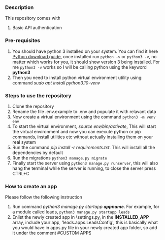 <h3>Description</h3>
<p>This repository comes with</p>
<ol>
    <li>Basic API authentication</li>
</ol>
<h3>Pre-requisites</h3>
<ol>
    <li>You should have python 3 installed on your system. You can find it here <a href='https://www.python.org/downloads/'>Python download guide</a>, once installed run <code>python -v</code> or <code>python3 -v</code>, no matter which works for you, it should show version 3 being installed. For me <code>python3 -v</code> works so I will be calling python using the keyword <b>python3</b></li>
    <li>Then you need to install python virtual environment utility using command <i>sudo apt install python3.10-venv</i></li>
</ol>
<h3>Steps to use the repository</h3>
<ol>
    <li>Clone the repository</li>
    <li>Rename the file .env.example to .env and populate it with relavant data</li>
    <li>Now create a virtual environment using the command <code>python3 -m venv env</code></li>
    <li>To start the virtual environment, <i>source env/bin/activate</i>, This will start the virtual environment and now you can execute python or pip commands, install utilities etc without actually installing them on your real system</li>
    <li>Run the command <i>pip install -r requirements.txt</i>. This will install all the dependencies by default</li>
    <li>Run the migrations <code>python3 manage.py migrate</code></li>
    <li>Finally start the server using <code>python3 manage.py runserver</code>, this will also hang the terminal while the server is running, to close the server press CTRL+C</li>
</ol>
<h3>How to create an app</h3>
<p>Please follow the following instruction<p>
<ol>
    <li>Run command <i>python3 manage.py startapp <b>appname</b></i>. For example, for a module called leads, <code>python3 manage.py startapp leads</code></li>
    <li>Enlist the newly created app in \settings.py, in the <b>INSTALLED_APP</b> array, include your app, 'leads.apps.LeadsConfig', this is basically what you would have in apps.py file in your newly created app folder, so add it under the comment #CUSTOM APPS</li>
</ol>